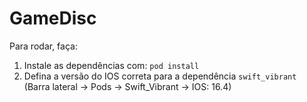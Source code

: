 # GameDisc

Para rodar, faça:

1. Instale as dependências com: `pod install`
2. Defina a versão do IOS correta para a dependência `swift_vibrant` (Barra lateral -> Pods -> Swift_Vibrant -> IOS: 16.4)
